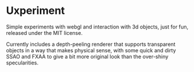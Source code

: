# Uxperiment

Simple experiments with webgl and interaction with 3d objects, just for fun, released under the MIT license.

Currently includes a depth-peeling renderer that supports transparent objects in a way that makes physical sense,
with some quick and dirty SSAO and FXAA to give a bit more original look than the over-shiny specularities.
